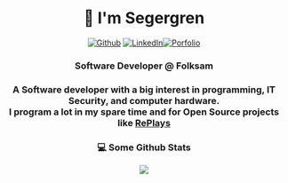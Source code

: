 <h1 align="center"> 👋 I'm Segergren</h1>
<p align="center"><a href="https://github.com/Segergren" target="_blank"><img alt="Github" src="https://img.shields.io/badge/GitHub-%2312100E.svg?&style=for-the-badge&logo=Github&logoColor=white" /></a> <a href="https://www.linkedin.com/in/ollesegergren/" target="_blank"><img alt="LinkedIn" src="https://img.shields.io/badge/linkedin-%230077B5.svg?&style=for-the-badge&logo=linkedin&logoColor=white"/></a><a href="https://segergren.dev/" target="_blank"><img alt="Porfolio" src="https://img.shields.io/badge/Porfolio-%2312100E.svg?&style=for-the-badge&logo=GitHubSponsors&logoColor=white"/></a>
</p>
<h3 align="center">Software Developer @ Folksam<h3>
  <p align="center">A Software developer with a big interest in programming, IT Security, and computer hardware. <br>I program a lot in my spare time and for Open Source projects like <a href="https://replays.app/" target="_blank">RePlays</a></p>

<h3 align="center"> 💻 Some Github Stats </h2>
<!-- ![Lian's GitHub stats](https://github-readme-stats.vercel.app/api?username=Segergren&show_icons=true&theme=dark&include_all_commits=true&disable_animations=true)  ![Segergren's commit stats](https://github-readme-stats.vercel.app/api/top-langs/?username=Segergren&hide=c%2B%2B,css,TSQL,html,makefile,hack&theme=dark&layout=compact) -->
<p align="center">
<!-- <a href="https://github.com/anuraghazra/github-readme-stats" align="center">
  <img align="center" src="https://github-readme-stats.vercel.app/api?username=Segergren&show_icons=true&theme=dark&include_all_commits=true&disable_animations=true" />
</a> -->
<a href="" align="center">
  <img align="center" src="https://github-readme-stats.vercel.app/api/top-langs/?username=Segergren&hide=c%2B%2B,css,TSQL,html,makefile,hack&langs_count=10&layout=compact&theme=dark&border_radius=15&card_width=445&hide_border=true&bg_color=0d1117" />
</a>
</p>

<!-- ### Places I've Worked ###
 [🏊 FORM Athletica](https://www.formswim.com/) and
 [📝 LedgerDocs](https://www.ledgerdocs.com/) -->
